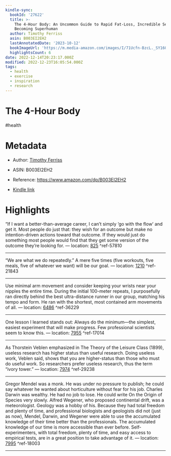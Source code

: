 ```yaml
---
kindle-sync:
  bookId: '27622'
  title: >-
    The 4-Hour Body: An Uncommon Guide to Rapid Fat-Loss, Incredible Sex, and
    Becoming Superhuman
  author: Timothy Ferriss
  asin: B003EI2EH2
  lastAnnotatedDate: '2023-10-12'
  bookImageUrl: 'https://m.media-amazon.com/images/I/71Ucfn-BzcL._SY160.jpg'
  highlightsCount: 6
date: 2022-12-14T20:23:17.000Z
modified: 2022-12-23T16:05:54.000Z
tags:
  - health
  - exercise
  - inspiration
  - research
---
```

# The 4-Hour Body

#health 

# Metadata

* Author: [Timothy Ferriss](https://www.amazon.com/Timothy-Ferriss/e/B001ILKBW2/ref=dp_byline_cont_ebooks_1)

* ASIN: B003EI2EH2

* Reference: <https://www.amazon.com/dp/B003EI2EH2>

* [Kindle link](kindle://book?action=open&asin=B003EI2EH2)

# Highlights

“If I want a better-than-average career, I can’t simply ‘go with the flow’ and get it. Most people do just that: they wish for an outcome but make no intention-driven actions toward that outcome. If they would just do something most people would find that they get some version of the outcome they’re looking for. — location: [825](kindle://book?action=open&asin=B003EI2EH2&location=825) ^ref-57810

---
“We are what we do repeatedly.” A mere five times (five workouts, five meals, five of whatever we want) will be our goal. — location: [1210](kindle://book?action=open&asin=B003EI2EH2&location=1210) ^ref-21843

---
Use minimal arm movement and consider keeping your wrists near your nipples the entire time. During the initial 100-meter repeats, I purposefully ran directly behind the best ultra-distance runner in our group, matching his tempo and form. He ran with the shortest, most contained arm movements of all. — location: [6486](kindle://book?action=open&asin=B003EI2EH2&location=6486) ^ref-36229

---

One lesson I learned stands out: Always do the minimum—the simplest, easiest experiment that will make progress. Few professional scientists seem to know this. — location: [7955](kindle://book?action=open&asin=B003EI2EH2&location=7955) ^ref-17014

---

As Thorstein Veblen emphasized in The Theory of the Leisure Class (1899), useless research has higher status than useful research. Doing useless work, Veblen said, shows that you are higher-status than those who must do useful work. So researchers prefer useless research, thus the term “ivory tower.” — location: [7974](kindle://book?action=open&asin=B003EI2EH2&location=7974) ^ref-29238

---

Gregor Mendel was a monk. He was under no pressure to publish; he could say whatever he wanted about horticulture without fear for his job. Charles Darwin was wealthy. He had no job to lose. He could write On the Origin of Species very slowly. Alfred Wegener, who proposed continental drift, was a meteorologist. Geology was a hobby of his. Because they had total freedom and plenty of time, and professional biologists and geologists did not (just as now), Mendel, Darwin, and Wegener were able to use the accumulated knowledge of their time better than the professionals. The accumulated knowledge of our time is more accessible than ever before. Self-experimenters, with total freedom, plenty of time, and easy access to empirical tests, are in a great position to take advantage of it. — location: [7995](kindle://book?action=open&asin=B003EI2EH2&location=7995) ^ref-18003

---
